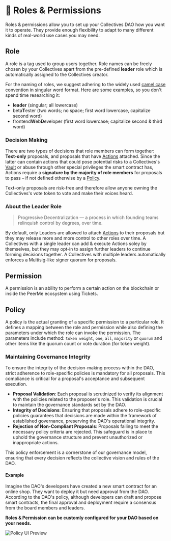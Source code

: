 # 🔑 Roles & Permissions

Roles & permissions allow you to set up your Collectives DAO how you want it to operate. They provide enough flexibility to adapt to many different kinds of real-world use cases you may need.

## Role

A role is a tag used to group users together. Role names can be freely chosen by your Collectives apart from the pre-defined **leader** role which is automatically assigned to the Collectives creator.

For the naming of roles, we suggest adhering to the widely used [camel case](https://en.wikipedia.org/wiki/Camel_case) convention in singular word format. Here are some examples, so you don't spend time researching it:

- **leader** (singular; all lowercase)
- beta**T**ester (two words; no space; first word lowercase, capitalize second word)
- frontend**W**eb**D**eveloper (first word lowercase; capitalize second & third word)

### Decision Making

There are two types of decisions that role members can form together: **Text-only** proposals, and proposals that have [Actions](./actions.md) attached. Since the latter can contain actions that could pose potential risks to a Collectives's [Vault](./vault.md) or abuse through other special privileges the smart contract has, Actions require a **signature by the majority of role members** for proposals to pass – if not defined otherwise by a [Policy](#policy).

Text-only proposals are risk-free and therefore allow anyone owning the Collectives's vote token to vote and make their voices heard.

### About the Leader Role

> Progressive Decentralization — a process in which founding teams relinquish control by degrees, over time.

By default, only Leaders are allowed to attach [Actions](./actions.md) to their proposals but they may release more and more control to other roles over time. A Collectives with a single leader can add & execute Actions soley by themselves, but they may opt-in to assign further leaders to continue forming decisions together. A Collectives with multiple leaders automatically enforces a Multisig-like signer quorum for proposals.

## Permission

A permission is an ability to perform a certain action on the blockchain or inside the PeerMe ecosystem using Tickets.

## Policy

A policy is the actual granting of a specific permission to a particular role. It defines a mapping between
the role and permission while also defining the parameters under which the role can invoke the
permission. The parameters include method: `token weight`, `one`, `all`, `majority` or `quorum` and other items like
the quorum count or vote duration (for token weight).

### Maintaining Governance Integrity

To ensure the integrity of the decision-making process within the DAO, strict adherence to role-specific policies is mandatory for all proposals. This compliance is critical for a proposal's acceptance and subsequent execution.

- **Proposal Validation**: Each proposal is scrutinized to verify its alignment with the policies related to the proposer's role. This validation is crucial to maintain the governance standards set by the DAO.
- **Integrity of Decisions**: Ensuring that proposals adhere to role-specific policies guarantees that decisions are made within the framework of established governance, preserving the DAO's operational integrity.
- **Rejection of Non-Compliant Proposals**: Proposals failing to meet the necessary policy criteria are rejected. This safeguard is in place to uphold the governance structure and prevent unauthorized or inappropriate actions.

This policy enforcement is a cornerstone of our governance model, ensuring that every decision reflects the collective vision and rules of the DAO.

#### Example

Imagine the DAO's developers have created a new smart contract for an online shop. They want to deploy it but need approval from the DAO. According to the DAO's policy, although developers can draft and propose smart contracts, the final approval and deployment require a consensus from the board members and leaders.

**Roles & Permission can be customly configured for your DAO based on your needs.**

![Policy UI Preview](/images/policy-ui.png)
